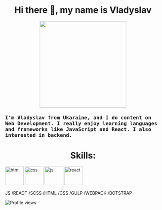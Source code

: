 <h1 align="center"> Hi there 👋, my name is Vladyslav</h1>
<p align="center">
  <img src="https://media.giphy.com/media/GnTHlXYp08VDJllWj7/giphy.gif" width=280>
</p>
 
  
  
  
<h3>  
<samp>
I'm Vladyslav from Ukaraine, and I do content on Web Development. I really enjoy learning languages and frameworks like JavaScript and React. I also interested in backend.
</samp>
</h3>
<h1 align="center">Skills:</h1>
<p>
  
<img alt="html" width="60px" src="https://www.flaticon.com/svg/vstatic/svg/919/919827.svg?token=exp=1610408430~hmac=a876f72d31384e862ada4bb16a44d51b"/>
<img alt="css" width="60px" src="https://www.flaticon.com/svg/vstatic/svg/919/919826.svg?token=exp=1610408628~hmac=f40e52e428ae8e1126e219552e24270f"/>
<img alt="js" width="60px" src="https://www.flaticon.com/svg/vstatic/svg/919/919828.svg?token=exp=1610408664~hmac=6838e36ddb4dd8ff138f233b42fa1e39/>
<img alt="bootstrap" width="60px" src="https://www.flaticon.com/svg/vstatic/svg/1348/1348052.svg?token=exp=1610408759~hmac=5b24f2d2b5ddd714ec4cc2b6438a14d7"/>
<img alt="react" width="60px" src="https://www.flaticon.com/svg/vstatic/svg/753/753244.svg?token=exp=1610408816~hmac=54136ff8e6d8626d8884ade2a655c9e1"/>
</p>
 JS /REACT /SCSS /HTML /CSS  /GULP /WEBPACK /BOTSTRAP





![Profile views](https://gpvc.arturio.dev/vladyslavos)  

